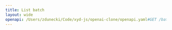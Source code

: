 ```yaml
---
title: List batch
layout: wide
openapi: /Users/zdunecki/Code/xyd-js/openai-clone/openapi.yaml#GET /batches
---
```


